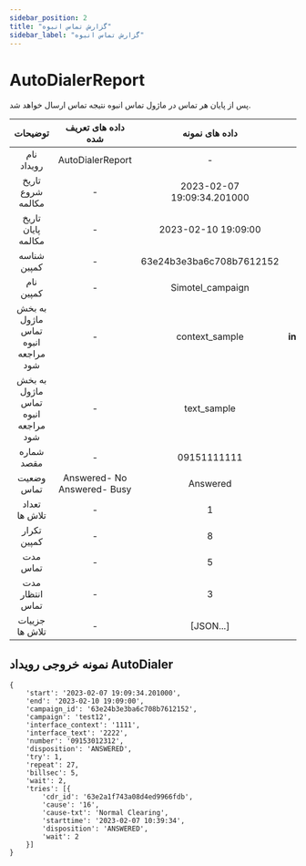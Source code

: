 ```yaml
---
sidebar_position: 2
title: "گزارش تماس انبوه"
sidebar_label: "گزارش تماس انبوه"
---
```

# AutoDialerReport

پس از پایان هر تماس در ماژول تماس انبوه نتیجه تماس ارسال خواهد شد.


<div class="custom-table">

|      توضیحات      | داده های تعریف شده |       داده های نمونه       |  پارامترها |
|:-----------------:|:------------------:|:--------------------------:|:----------:|
| نام رویداد | AutoDialerReport | - | **event_name** |
| تاریخ شروع مکالمه | - | 2023-02-07 19:09:34.201000 | **start** |
| تاریخ پایان مکالمه | - | 2023-02-10 19:09:00 | **end** |
| شناسه کمپین | - | 63e24b3e3ba6c708b7612152 | **campaign_id** |
| نام کمپین | - | Simotel_campaign | **campaign** |
| به بخش ماژول تماس انبوه مراجعه شود | - | context_sample | **interface_context** |
| به بخش ماژول تماس انبوه مراجعه شود | - | text_sample | **interface_text** |
| شماره مقصد | - | 09151111111 | **number** |
| وضعیت تماس | Answered- No Answered- Busy | Answered | **disposition** |
| تعداد تلاش ها | - | 1 | **try** |
| تکرار کمپین | - | 8 | **repeat** |
| مدت تماس | - | 5 | **billsec** |
| مدت انتظار تماس | - | 3 | **wait** |
| جزيیات تلاش ها | - | [JSON...] | **tries** |
</div>

## نمونه خروجی رویداد AutoDialer

```shell
{
    'start': '2023-02-07 19:09:34.201000',
	'end': '2023-02-10 19:09:00',
	'campaign_id': '63e24b3e3ba6c708b7612152',
	'campaign': 'test12',
	'interface_context': '1111', 
    'interface_text': '2222', 
	'number': '09153012312',
	'disposition': 'ANSWERED',
	'try': 1,  
	'repeat': 27,  
	'billsec': 5,
	'wait': 2,
	'tries': [{      
		'cdr_id': '63e2a1f743a08d4ed9966fdb',
		'cause': '16',
		'cause-txt': 'Normal Clearing',
		'starttime': '2023-02-07 10:39:34',
		'disposition': 'ANSWERED',
		'wait': 2
	}]
}

```